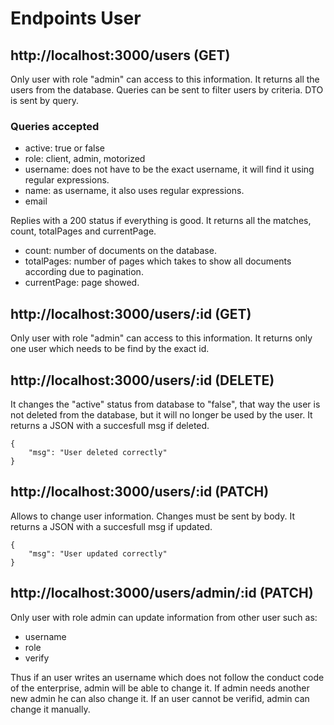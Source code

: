 # Endpoints User

## http://localhost:3000/users (GET)

Only user with role "admin" can access to this information.
It returns all the users from the database. Queries can be sent to filter users by criteria. DTO is sent by query.

### Queries accepted

- active: true or false
- role: client, admin, motorized
- username: does not have to be the exact username, it will
  find it using regular expressions.
- name: as username, it also uses regular expressions.
- email

Replies with a 200 status if everything is good. It returns all the matches, count, totalPages and currentPage.

- count: number of documents on the database.
- totalPages: number of pages which takes to show all documents according due to pagination.
- currentPage: page showed.

## http://localhost:3000/users/:id (GET)

Only user with role "admin" can access to this information.
It returns only one user which needs to be find by the exact id.

## http://localhost:3000/users/:id (DELETE)

It changes the "active" status from database to "false", that way the user is not deleted from the database, but it will no longer be used by the user.
It returns a JSON with a succesfull msg if deleted.

```
{
    "msg": "User deleted correctly"
}
```

## http://localhost:3000/users/:id (PATCH)

Allows to change user information. Changes must be sent by body. It returns a JSON with a succesfull msg if updated.

```
{
    "msg": "User updated correctly"
}
```

## http://localhost:3000/users/admin/:id (PATCH)

Only user with role admin can update information from other user such as:

- username
- role
- verify

Thus if an user writes an username which does not follow the conduct code of the enterprise, admin will be able
to change it. If admin needs another new admin he can also change it. If an user cannot be verifid, admin can change
it manually.
